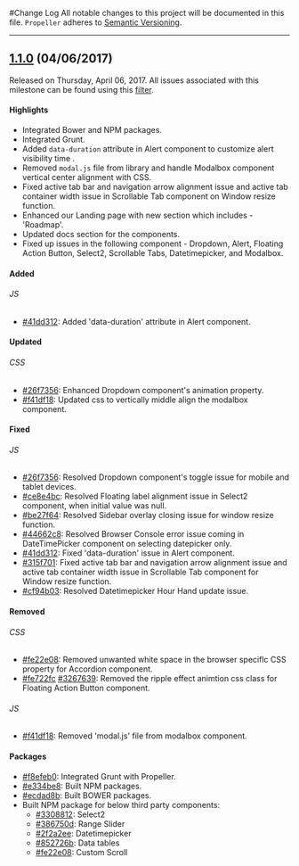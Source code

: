 #Change Log
All notable changes to this project will be documented in this file.
`Propeller` adheres to [Semantic Versioning](http://semver.org/).

--- 

## [1.1.0](https://github.com/digicorp/propeller/releases/tag/1.1.0) (04/06/2017)
Released on Thursday, April 06, 2017. All issues associated with this milestone can be found using this [filter](https://github.com/digicorp/propeller/issues).

#### Highlights
* Integrated Bower and NPM packages. 
 * Integrated Grunt.
 * Added <code>data-duration</code> attribute in Alert component to customize alert visibility time . 
* Removed <code>modal.js</code> file from library and handle Modalbox component vertical center alignment with CSS.
* Fixed active tab bar and navigation arrow alignment issue and active tab container width issue in Scrollable Tab component on Window resize function.
 * Enhanced our Landing page with new section which includes - 'Roadmap'.
* Updated docs section for the components.
 * Fixed up issues in the following component - Dropdown, Alert, Floating Action Button, Select2, Scrollable Tabs, Datetimepicker, and Modalbox.
 
#### Added
###### JS
* [#41dd312](https://github.com/digicorp/propeller/commit/41dd312): Added 'data-duration' attribute in Alert component. 

#### Updated
###### CSS
* [#26f7356](https://github.com/digicorp/propeller/commit/26f7356): Enhanced Dropdown component's animation property.
* [#f41df18](https://github.com/digicorp/propeller/commit/f41df18): Updated css to vertically middle align the modalbox component.

#### Fixed
###### JS
* [#26f7356](https://github.com/digicorp/propeller/commit/26f7356): Resolved Dropdown component's toggle issue for mobile and tablet devices.
 * [#ce8e4bc](https://github.com/digicorp/propeller/commit/ce8e4bc): Resolved Floating label alignment issue in Select2 component, when initial value was null.
* [#be27f64](https://github.com/digicorp/propeller/commit/be27f64): Resolved Sidebar overlay closing issue for window resize function.
 * [#44662c8](https://github.com/digicorp/propeller/commit/44662c8): Resolved Browser Console error issue coming in DateTimePicker component on selecting datepicker only.
* [#41dd312](https://github.com/digicorp/propeller/commit/41dd312): Fixed 'data-duration' issue in Alert component.
 * [#315f701](https://github.com/digicorp/propeller/commit/315f701): Fixed active tab bar and navigation arrow alignment issue and active tab container width issue in Scrollable Tab component for Window resize function.
* [#cf94b03](https://github.com/digicorp/propeller/commit/cf94b03): Resolved Datetimepicker Hour Hand update issue. 

#### Removed
###### CSS
* [#fe22e08](https://github.com/digicorp/propeller/commit/fe22e08): Removed unwanted white space in the browser speciflc CSS property for Accordion component.
 * [#fe722fc](https://github.com/digicorp/propeller/commit/fe722fc) [#3267639](https://github.com/digicorp/propeller/commit/3267639): Removed the ripple effect animtion css class for Floating Action Button component.
###### JS
* [#f41df18](https://github.com/digicorp/propeller/commit/f41df18): Removed 'modal.js' file from modalbox component.

 
#### Packages
* [#f8efeb0](https://github.com/digicorp/propeller/commit/f8efeb0): Integrated Grunt with Propeller.
 * [#e334be8](https://github.com/digicorp/propeller/commit/e334be8): Built NPM packages.
* [#ecdad8b](https://github.com/digicorp/propeller/commit/ecdad8b): Built BOWER packages.
 * Built NPM package for below third party components:
   * [#3308812](https://github.com/digicorp/propeller/commit/3308812): Select2
    * [#386750d](https://github.com/digicorp/propeller/commit/386750d): Range Slider
   * [#2f2a2ee](https://github.com/digicorp/propeller/commit/2f2a2ee): Datetimepicker
    * [#852726b](https://github.com/digicorp/propeller/commit/852726b): Data tables
   * [#fe22e08](https://github.com/digicorp/propeller/commit/fe22e08): Custom Scroll

